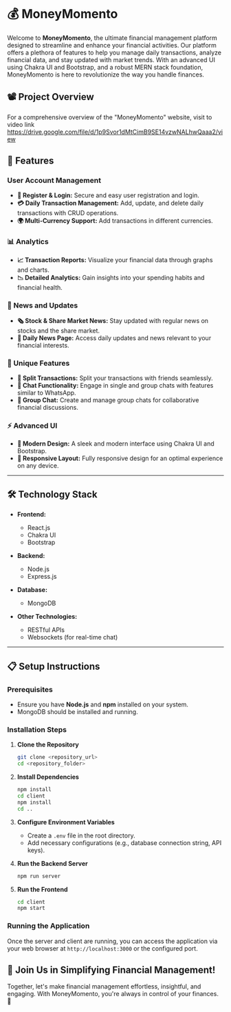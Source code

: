# **💰 MoneyMomento**

Welcome to **MoneyMomento**, the ultimate financial management platform designed to streamline and enhance your financial activities. Our platform offers a plethora of features to help you manage daily transactions, analyze financial data, and stay updated with market trends. With an advanced UI using Chakra UI and Bootstrap, and a robust MERN stack foundation, MoneyMomento is here to revolutionize the way you handle finances.


## **📽️ Project Overview**

For a comprehensive overview of the "MoneyMomento" website, visit to video link
https://drive.google.com/file/d/1p9Svor1dMtCimB9SE14vzwNALhwQaaa2/view

## **🚀 Features**

### **User Account Management**

- **🔐 Register & Login:** Secure and easy user registration and login.
- **💳 Daily Transaction Management:** Add, update, and delete daily transactions with CRUD operations.
- **🌍 Multi-Currency Support:** Add transactions in different currencies.

### **📊 Analytics**

- **📈 Transaction Reports:** Visualize your financial data through graphs and charts.
- **📉 Detailed Analytics:** Gain insights into your spending habits and financial health.

### **📰 News and Updates**

- **🗞️ Stock & Share Market News:** Stay updated with regular news on stocks and the share market.
- **📅 Daily News Page:** Access daily updates and news relevant to your financial interests.

### **🔑 Unique Features**

- **🔀 Split Transactions:** Split your transactions with friends seamlessly.
- **💬 Chat Functionality:** Engage in single and group chats with features similar to WhatsApp.
- **👥 Group Chat:** Create and manage group chats for collaborative financial discussions.

### **⚡ Advanced UI**

- **💎 Modern Design:** A sleek and modern interface using Chakra UI and Bootstrap.
- **📱 Responsive Layout:** Fully responsive design for an optimal experience on any device.

---

## **🛠️ Technology Stack**

- **Frontend:** 
  - React.js
  - Chakra UI
  - Bootstrap

- **Backend:**
  - Node.js
  - Express.js

- **Database:**
  - MongoDB

- **Other Technologies:**
  - RESTful APIs
  - Websockets (for real-time chat)

---

## **📋 Setup Instructions**

### **Prerequisites**

- Ensure you have **Node.js** and **npm** installed on your system.
- MongoDB should be installed and running.

### **Installation Steps**

1. **Clone the Repository**
   ```bash
   git clone <repository_url>
   cd <repository_folder>
   ```

2. **Install Dependencies**
   ```bash
   npm install
   cd client
   npm install
   cd ..
   ```

3. **Configure Environment Variables**
   - Create a `.env` file in the root directory.
   - Add necessary configurations (e.g., database connection string, API keys).

4. **Run the Backend Server**
   ```bash
   npm run server
   ```

5. **Run the Frontend**
   ```bash
   cd client
   npm start
   ```

### **Running the Application**

Once the server and client are running, you can access the application via your web browser at `http://localhost:3000` or the configured port.



## **🌟 Join Us in Simplifying Financial Management!**

Together, let's make financial management effortless, insightful, and engaging. With MoneyMomento, you're always in control of your finances. 🌟

